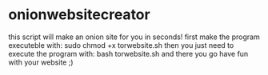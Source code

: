 # onionwebsitecreator
this script will make an onion site for you in seconds!
first make the program executeble with: sudo chmod +x torwebsite.sh
then you just need to execute the program with: bash torwebsite.sh
and there you go have fun with your website ;)
